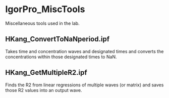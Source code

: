 # IgorPro_MiscTools
Miscellaneous tools used in the lab.

## HKang_ConvertToNaNperiod.ipf

Takes time and concentration waves and designated times and converts the concentrations within those designated times to NaN.

## HKang_GetMultipleR2.ipf

Finds the R2 from linear regressions of multiple waves (or matrix) and saves those R2 values into an output wave.
